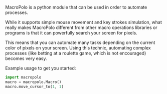 MacroPolo is a python module that can be used in order to automate processes.

While it supports simple mouse movement and key strokes simulation, what really makes MacroPolo different
from other macro operations libraries or programs is that it can powerfully search your screen for pixels.

This means that you can automate many tasks depending on the current color of pixels on your screen. Using
this technic, automating complex processes (like betting at a roulette game, which is not encouraged) becomes
very easy.

Example usage to get you started:

~~~ python
import macropolo
macro = macropolo.Macro()
macro.move_cursor_to(1, 1)
~~~
